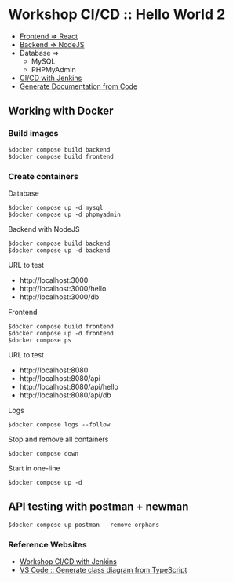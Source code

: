 # Workshop CI/CD :: Hello World 2
* [Frontend => React](https://github.com/up1/workshop-ci-nodejs-web-api/tree/main/frontend)
* [Backend  => NodeJS](https://github.com/up1/workshop-ci-nodejs-web-api/tree/main/backend)
* Database =>
  * MySQL
  * PHPMyAdmin
* [CI/CD with Jenkins](https://github.com/up1/workshop-ci-cd-with-jenkins/tree/main/workshop/install)
* [Generate Documentation from Code](https://github.com/up1/workshop-ci-nodejs-web-api/tree/main/document)

## Working with Docker

### Build images
```
$docker compose build backend
$docker compose build frontend
```

### Create containers

Database
```
$docker compose up -d mysql
$docker compose up -d phpmyadmin
```

Backend with NodeJS
```
$docker compose build backend
$docker compose up -d backend
```
URL to test
* http://localhost:3000
* http://localhost:3000/hello
* http://localhost:3000/db

Frontend
```
$docker compose build frontend
$docker compose up -d frontend
$docker compose ps
```

URL to test
* http://localhost:8080
* http://localhost:8080/api
* http://localhost:8080/api/hello
* http://localhost:8080/api/db

Logs
```
$docker compose logs --follow
```

Stop and remove all containers
```
$docker compose down
```

Start in one-line
```
$docker compose up -d
```

## API testing with postman + newman
```
$docker compose up postman --remove-orphans
```

### Reference Websites
* [Workshop CI/CD with Jenkins](https://github.com/up1/workshop-ci-cd-with-jenkins)
* [VS Code :: Generate class diagram from TypeScript]([classdiagram-t](https://marketplace.visualstudio.com/items?itemName=AlexShen.classdiagram-ts&ssr=false#overview)s)
